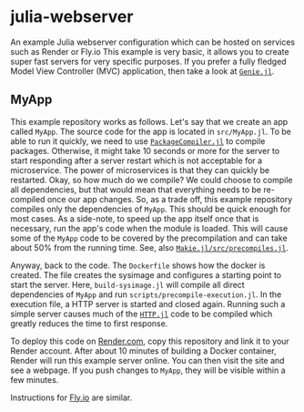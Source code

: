 # julia-webserver

An example Julia webserver configuration which can be hosted on services such as Render or Fly.io
This example is very basic, it allows you to create super fast servers for very specific purposes.
If you prefer a fully fledged Model View Controller (MVC) application, then take a look at [`Genie.jl`](https://github.com/GenieFramework/Genie.jl).

## MyApp

This example repository works as follows.
Let's say that we create an app called `MyApp`.
The source code for the app is located in `src/MyApp.jl`.
To be able to run it quickly, we need to use [`PackageCompiler.jl`](https://github.com/JuliaLang/PackageCompiler.jl) to compile packages.
Otherwise, it might take 10 seconds or more for the server to start responding after a server restart which is not acceptable for a microservice.
The power of microservices is that they can quickly be restarted.
Okay, so how much do we compile?
We could choose to compile all dependencies, but that would mean that everything needs to be re-compiled once our app changes.
So, as a trade off, this example repository compiles only the dependencies of `MyApp`.
This should be quick enough for most cases.
As a side-note, to speed up the app itself once that is necessary, run the app's code when the module is loaded.
This will cause some of the `MyApp` code to be covered by the precompilation and can take about 50% from the running time.
See, also [`Makie.jl/src/precompiles.jl`](https://github.com/JuliaPlots/Makie.jl/blob/master/src/precompiles.jl).

Anyway, back to the code.
The `Dockerfile` shows how the docker is created.
The file creates the sysimage and configures a starting point to start the server.
Here, `build-sysimage.jl` will compile all direct dependencies of `MyApp` and run `scripts/precompile-execution.jl`.
In the execution file, a HTTP server is started and closed again.
Running such a simple server causes much of the [`HTTP.jl`](https://github.com/JuliaWeb/HTTP.jl) code to be compiled which greatly reduces the time to first response.

To deploy this code on [Render.com](https://render.com/), copy this repository and link it to your Render account.
After about 10 minutes of building a Docker container, Render will run this example server online.
You can then visit the site and see a webpage.
If you push changes to `MyApp`, they will be visible within a few minutes.

Instructions for [Fly.io](https://fly.io/) are similar.
